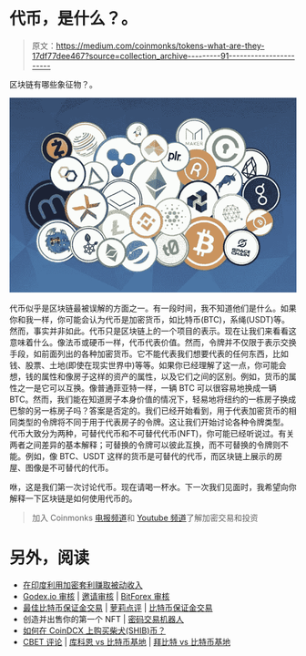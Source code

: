# 代币，是什么？。

> 原文：<https://medium.com/coinmonks/tokens-what-are-they-17df77dee467?source=collection_archive---------91----------------------->

区块链有哪些象征物？。

![](img/adadb708ce6358503990ccebfd238aea.png)

代币似乎是区块链最被误解的方面之一。有一段时间，我不知道他们是什么。如果你和我一样，你可能会认为代币是加密货币，如比特币(BTC)，系绳(USDT)等。然而，事实并非如此。代币只是区块链上的一个项目的表示。现在让我们来看看这意味着什么。像法币或硬币一样，代币代表价值。然而，令牌并不仅限于表示交换手段，如前面列出的各种加密货币。它不能代表我们想要代表的任何东西，比如钱、股票、土地(即使在现实世界中)等等。如果你已经理解了这一点，你可能会想，钱的属性和像房子这样的资产的属性，以及它们之间的区别。例如，货币的属性之一是它可以互换。像普通菲亚特一样，一辆 BTC 可以很容易地换成一辆 BTC。然而，我们能在知道房子本身价值的情况下，轻易地将纽约的一栋房子换成巴黎的另一栋房子吗？答案是否定的。我们已经开始看到，用于代表加密货币的相同类型的令牌将不同于用于代表房子的令牌。这让我们开始讨论各种令牌类型。
代币大致分为两种，可替代代币和不可替代代币(NFT)，你可能已经听说过。有关两者之间差异的基本解释；可替换的令牌可以彼此互换，而不可替换的令牌则不能。例如，像 BTC、USDT 这样的货币是可替代的代币，而区块链上展示的房屋、图像是不可替代的代币。

咻，这是我们第一次讨论代币。现在请喝一杯水。下一次我们见面时，我希望向你解释一下区块链是如何使用代币的。

> 加入 Coinmonks [电报频道](https://t.me/coincodecap)和 [Youtube 频道](https://www.youtube.com/c/coinmonks/videos)了解加密交易和投资

# 另外，阅读

*   [在印度利用加密套利赚取被动收入](https://coincodecap.com/crypto-arbitrage-in-india)
*   [Godex.io 审核](/coinmonks/godex-io-review-7366086519fb) | [邀请审核](/coinmonks/invity-review-70f3030c0502) | [BitForex 审核](https://coincodecap.com/bitforex-review)
*   [最佳比特币保证金交易](/coinmonks/bitcoin-margin-trading-exchange-bcbfcbf7b8e3) | [萝莉点评](/coinmonks/lolli-review-e6ddc7895ad8) | [比特币保证金交易](https://coincodecap.com/bityard-margin-trading)
*   创造并出售你的第一个 NFT | [密码交易机器人](https://coincodecap.com/best-crypto-trading-bots)
*   [如何在 CoinDCX 上购买柴犬(SHIB)币？](https://coincodecap.com/buy-shiba-coindcx)
*   [CBET 评论](https://coincodecap.com/cbet-casino-review) | [库科恩 vs 比特币基地](https://coincodecap.com/kucoin-vs-coinbase) | [拜比特 vs 比特币基地](https://coincodecap.com/bybit-vs-coinbase)